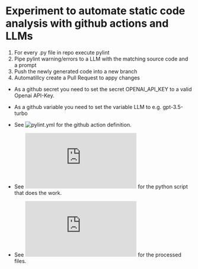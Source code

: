 # Experiment to automate static code analysis with github actions and LLMs
1. For every .py file in repo execute pylint
2. Pipe pylint warning/errors to a LLM with the matching source code and a prompt
3. Push the newly generated code into a new branch
4. Automatillcy create a Pull Request to appy changes

- As a github secret you need to set the secret OPENAI_API_KEY to a valid Openai API-Key.
- As a github variable you need to set the variable LLM to e.g. gpt-3.5-turbo

- See ![pylint.yml](https://github.com/krauhen/pylint_actions/blob/main/.github/workflows/pylint.yml) for the github action definition.
- See ![do_linting.py](https://github.com/krauhen/pylint_actions/blob/main/.github/workflows/do_linting.py) for the python script that does the work.
- See ![.pylint_whitelist.txt](https://github.com/krauhen/pylint_actions/blob/main/.github/workflows/.pylint_whitelist.txt) for the processed files.

